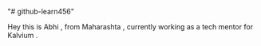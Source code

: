 "# github-learn456" 


Hey this is Abhi , from Maharashta , currently working as a tech mentor for Kalvium . 
